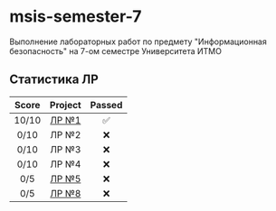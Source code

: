 # msis-semester-7
Выполнение лабораторных работ по предмету "Информационная безопасность" на 7-ом семестре Университета ИТМО

## Статистика ЛР

| Score   | Project                              | Passed |
| :---:   | :---:                                | :---:  | 
| 10/10   | [ЛР №1](reports/is-repot-lab-1.pdf)  | ✅     |
| 0/10    | ЛР №2                                | ❌     |
| 0/10    | ЛР №3                                | ❌     |
| 0/10    | ЛР №4                                | ❌     |
| 0/5     | [ЛР №5](reports/is-repot-lab-5.pdf)  | ❌     |
| 0/5     | [ЛР №8](reports/is-repot-lab-5.pdf)  | ❌     |

